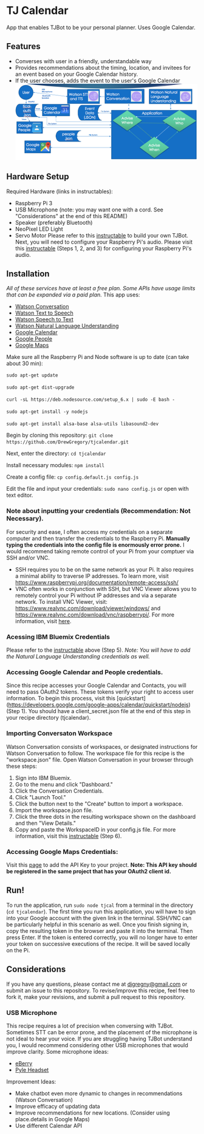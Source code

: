 # TJ Calendar
App that enables TJBot to be your personal planner. Uses Google Calendar.
## Features
- Converses with user in a friendly, understandable way
- Provides recommendations about the timing, location, and invitees for an event based on your Google Calendar history.
- If the user chooses, adds the event to the user's Google Calendar
![Image Here](https://github.com/DrewGregory/tjcalendar/blob/master/TJCalendar%20Flowchart.png)
## Hardware Setup
Required Hardware (links in instructables):
- Raspberry Pi 3
- USB Microphone (note: you may want one with a cord. See "Considerations" at the end of this README)
- Speaker (preferably Bluetooth)
- NeoPixel LED Light
- Servo Motor
Please refer to this [instructable](http://www.instructables.com/id/Build-TJ-Bot-Out-of-Cardboard/) to build your own TJBot.
Next, you will need to configure your Raspberry Pi's audio. Please visit this [instructable](http://www.instructables.com/id/Build-a-Talking-Robot-With-Watson-and-Raspberry-Pi/) (Steps 1, 2, and 3) for configuring your Raspberry Pi's audio.  
## Installation
*All of these services have at least a free plan. Some APIs have usage limits that can be expanded via a paid plan.*
This app uses:
- [Watson Conversation](https://www.ibm.com/watson/developercloud/conversation.html)
- [Watson Text to Speech](https://www.ibm.com/watson/developercloud/text-to-speech.html)
- [Watson Speech to Text](https://www.ibm.com/watson/developercloud/speech-to-text.html)
- [Watson Natural Language Understanding](https://www.ibm.com/watson/developercloud/natural-language-understanding.html)
- [Google Calendar](https://developers.google.com/google-apps/calendar/)
- [Google People](https://developers.google.com/people/)
- [Google Maps](https://developers.google.com/maps/)

Make sure all the Raspberry Pi and Node software is up to date (can take about 30 min):
```
sudo apt-get update

sudo apt-get dist-upgrade

curl -sL https://deb.nodesource.com/setup_6.x | sudo -E bash -

sudo apt-get install -y nodejs

sudo apt-get install alsa-base alsa-utils libasound2-dev
```

Begin by cloning this repository: `git clone https://github.com/DrewGregory/tjcalendar.git`

Next, enter the directory: `cd tjcalendar`

Install necessary modules: `npm install`

Create a config file: `cp config.default.js config.js`

Edit the file and input your credentials: `sudo nano config.js` or open with text editor.
### Note about inputting your credentials (Recommendation: Not Necessary).
For security and ease, I often access my credentials on a separate computer and then transfer the credentials to the Raspberry Pi. **Manually typing the credentials into the config file is enormously error prone.** I would recommend taking remote control of your Pi from your comptuer via SSH and/or VNC.
- SSH requires you to be on the same network as your Pi. It also requires a minimal ability to traverse IP addresses. To learn more, visit https://www.raspberrypi.org/documentation/remote-access/ssh/
- VNC often works in conjunction with SSH, but VNC Viewer allows you to remotely control your Pi without IP addresses and via a separate network. To install VNC Viewer, visit: https://www.realvnc.com/download/viewer/windows/ and https://www.realvnc.com/download/vnc/raspberrypi/. For more information, visit [here](https://www.realvnc.com/products/vnc/).
### Acessing IBM Bluemix Credentials
Please refer to the [instructable](http://www.instructables.com/id/Build-a-Talking-Robot-With-Watson-and-Raspberry-Pi/) above (Step 5). *Note: You will have to add the Natural Language Understanding credentials as well.*
### Accessing Google Calendar and People credentials.
Since this recipe accesses your Google Calendar and Contacts, you will need to pass OAuth2 tokens. These tokens verify your right to access user information. To begin this process, visit this [quickstart] (https://developers.google.com/google-apps/calendar/quickstart/nodejs) (Step 1). You should have a client_secret.json file at the end of this step in your recipe directory (tjcalendar).
### Importing Conversaton Workspace
Watson Conversation consists of workspaces, or designated instructions for Watson Conversation to follow. The workspace file for this recipe is the "workspace.json" file. Open Watson Conversation in your browser through these steps:
1. Sign into IBM Bluemix.
2. Go to the menu and click "Dashboard."
3. Click the Conversation Credentials. 
4. Click "Launch Tool."
5. Click the button next to the "Create" button to import a workspace. 
6. Import the workspace.json file.
7. Click the three dots in the resulting workspace shown on the dashboard and then "View Details."
8. Copy and paste the WorkspaceID in your config.js file.
For more information, visit this [instructable](http://www.instructables.com/id/Build-a-Talking-Robot-With-Watson-and-Raspberry-Pi/) (Step 6).
### Accessing Google Maps Credentials:
Visit this [page](https://developers.google.com/maps/documentation/javascript/get-api-key) to add the API Key to your project. **Note: This API key should be registered in the same project that has your OAuth2 client id.**
## Run!
To run the application, run `sudo node tjcal` from a terminal in the directory (`cd tjcalendar`).
The first time you run this application, you will have to sign into your Google account with the given link in the terminal. SSH/VNC can be particularly helpful in this scenario as well. Once you finish signing in, copy the resulting token in the browser and paste it into the terminal. Then press Enter. If the token is entered correctly, you will no longer have to enter your token on successive executions of the recipe. It will be saved locally on the Pi.
## Considerations
If you have any questions, please contact me at djgregny@gmail.com or submit an issue to this repository.
To revise/improve this recipe, feel free to fork it, make your revisions, and submit a pull request to this repository.
### USB Microphone
This recipe requires a lot of precision when conversing with TJBot. Sometimes STT can be error prone, and the placement of the microphone is not ideal to hear your voice. If you are struggling having TJBot understand you, I would recommend considering other USB microphones that would improve clarity.
Some microphone ideas:
- [eBerry](https://www.amazon.com/eBerry-Adjustable-Microphone-Compatible-Recording/dp/B00UZY2YQE/ref=sr_1_7?ie=UTF8&qid=1496931078&sr=8-7&keywords=usb+microphone+raspberry+pi)
- [Pyle Headset](https://www.amazon.com/Pyle-Microphone-Conference-Recording-PUSBMIC43/dp/B01MQCMJQU/ref=sr_1_7?s=electronics&ie=UTF8&qid=1496931146&sr=1-7&keywords=usb+wireless+mic)

Improvement Ideas:
- Make chatbot even more dynamic to changes in recommendations (Watson Conversation)
- Improve efficacy of updating data
- Improve recommendations for new locations. (Consider using place.details in Google Maps)
- Use different Calendar API
